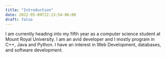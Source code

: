 ```yaml
---
title: "Introduction"
date: 2022-05-09T22:13:54-06:00
draft: false
---
```


I am currently heading into my fifth year as a computer science student at Mount Royal University. I am an avid developer and I mostly program in C++, Java and Python. I have an interest in Web Development, databases, and software development. 